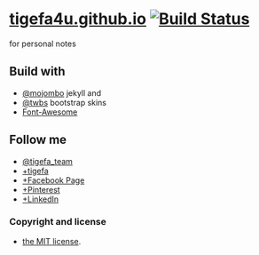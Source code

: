 [tigefa4u.github.io](http://tigefa4u.github.io) [![Build Status](https://travis-ci.org/tigefa4u/tigefa4u.github.io.png)](https://travis-ci.org/tigefa4u/tigefa4u.github.io)
==================


for personal notes 



## Build with 

- [@mojombo](https://github.com/mojombo) jekyll and 
- [@twbs](https://github.com/twbs) bootstrap skins
- [Font-Awesome](https://github.com/FortAwesome/Font-Awesome/)



## Follow me 

- [@tigefa_team](http://twitter.com/tigefa_team)
- [+tigefa](http://gplus.to/tigefa)
- [+Facebook Page](http://facebook.com/tigefa.team)
- [+Pinterest](http://pinterest.com/tigefa)
- [+LinkedIn](http://linkedin.com/in/tigefadotinfo)

### Copyright and license

- [the MIT license](LICENSE).
